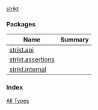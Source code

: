 [strikt](./index.md)

### Packages

| Name | Summary |
|---|---|
| [strikt.api](strikt.api/index.md) |  |
| [strikt.assertions](strikt.assertions/index.md) |  |
| [strikt.internal](strikt.internal/index.md) |  |

### Index

[All Types](alltypes/index.md)